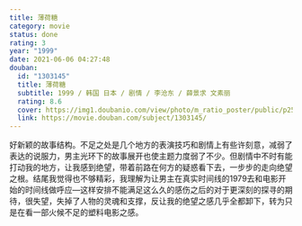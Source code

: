```yaml
---
title: 薄荷糖
category: movie
status: done
rating: 3
year: "1999"
date: 2021-06-06 04:27:48
douban:
  id: "1303145"
  title: 薄荷糖
  subtitle: 1999 / 韩国 日本 / 剧情 / 李沧东 / 薛景求 文素丽
  rating: 8.6
  cover: https://img1.doubanio.com/view/photo/m_ratio_poster/public/p2519637549.jpg
  link: https://movie.douban.com/subject/1303145/
---
```


好新颖的故事结构。不足之处是几个地方的表演技巧和剧情上有些许刻意，减弱了表达的说服力，男主光环下的故事展开也使主题力度弱了不少。但剧情中不时有能打动我的地方，让我感到绝望，带着前路在何方的疑惑看下去，一步步的走向绝望之根。结尾我觉得也不够精彩，我理解为让男主在真实时间线的1979去和电影开始的时间线做呼应—这样安排不能满足这么久的感伤之后的对于更深刻的探寻的期待，很失望，失掉了人物的灵魂和支撑，反让我的绝望之感几乎全都卸下，转为只是在看一部火候不足的塑料电影之感。